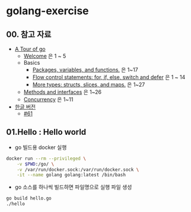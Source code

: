 # golang-exercise


## 00. 참고 자료

- [A Tour of go](https://tour.golang.org/list)
  - [Welcome](https://tour.golang.org/welcome/1) 은 1 ~ 5
  - Basics
    - [Packages, variables, and functions.](https://tour.golang.org/basics/1) 은  1~17
    - [Flow control statements: for, if, else, switch and defer](https://tour.golang.org/flowcontrol/1) 은 1 ~ 14
    - [More types: structs, slices, and maps.](https://tour.golang.org/moretypes/1) 은 1~27
  - [Methods and interfaces](https://tour.golang.org/methods/1) 은 1~26
  - [Concurrency](https://tour.golang.org/concurrency/1) 은 1~11
- [한글 버전](https://go-tour-kr.appspot.com)
  - [#61](https://go-tour-kr.appspot.com/#61)

## 01.Hello : Hello world

- go 빌드용 docker 실행

```sh
docker run --rm --privileged \
    -v $PWD:/go/ \
    -v /var/run/docker.sock:/var/run/docker.sock \
    -it --name golang golang:latest /bin/bash
```

- go 소스를 하나씩 빌드하면 파일명으로 실행 파일 생성

```sh
go build hello.go
./hello
```
